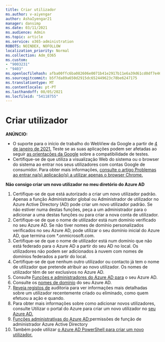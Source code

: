 ```yaml
---
title: Criar utilizador
ms.author: v-aiyengar
author: AshaIyengar21
manager: dansimp
ms.date: 03/11/2021
ms.audience: Admin
ms.topic: article
ms.service: o365-administration
ROBOTS: NOINDEX, NOFOLLOW
localization_priority: Normal
ms.collection: Adm_O365
ms.custom:
- "9003231"
- "9403"
ms.openlocfilehash: afba00ffc6ba082606e0071b41e2917b11e6a39d61cd0df7e468f0238f2ed8e8
ms.sourcegitcommit: b5f7da89a650d2915dc652449623c78be6247175
ms.translationtype: MT
ms.contentlocale: pt-PT
ms.lasthandoff: 08/05/2021
ms.locfileid: "54118755"
---
```

# <a name="create-user"></a>Criar utilizador

**ANÚNCIO:**

- O suporte para o início de trabalho do WebView da Google a partir de [4 de janeiro de 2021.](/azure/active-directory/external-identities/google-federation#deprecation-of-webview-sign-in-support) Teste se as suas aplicações podem ser afetadas ao seguir [as orientações da Google](https://go.microsoft.com/fwlink/?linkid=2157323) sobre a compatibilidade de testes.
- Certifique-se de que utiliza a visualização Web do sistema ou o browser do sistema ao entrar nos seus utilizadores com contas Google de consumidor. Para obter mais informações, [consulte o artigo Problemas ao entrar na(s) aplicação(s) a utilizar apenas o browser Chrome.](/office365/troubleshoot/miscellaneous/chrome-behavior-affects-applications)

**Não consigo criar um novo utilizador no meu diretório do Azure AD**

1. Certifique-se de que está autorizado a criar um novo utilizador padrão. Apenas a função Administrador global ou Administrador de utilizador no Azure Active Directory (AD) pode criar um novo utilizador padrão. Se não estiver numa destas funções, peça a um administrador para o adicionar a uma destas funções ou para criar a nova conta de utilizador.
1. Certifique-se de que o nome de utilizador está num domínio verificado no seu Azure AD. Se não tiver nomes de domínio personalizados verificados no seu Azure AD, pode utilizar o seu domínio inicial do Azure AD, que termina com *.onmicrosoft.com.
1. Certifique-se de que o nome de utilizador está num domínio que não está federado para o Azure AD a partir do seu AD no local. Os utilizadores não podem ser adicionados à nuvem com nomes de domínios federados a partir do local.
1. Certifique-se de que nenhum outro utilizador ou contacto já tem o nome de utilizador que pretende atribuir ao novo utilizador. Os nomes de utilizador têm de ser exclusivos no Azure AD.
1. Consulte [Funções e administradores do Azure AD para](https://portal.azure.com/#blade/Microsoft_AAD_IAM/ActiveDirectoryMenuBlade/RolesAndAdministrators) o seu Azure AD.
1. Consulte os [nomes de domínio](https://portal.azure.com/#blade/Microsoft_AAD_IAM/ActiveDirectoryMenuBlade/RolesAndAdministrators) do seu Azure AD.
1. [Reveja registos de](https://portal.azure.com/#blade/Microsoft_AAD_IAM/ActiveDirectoryMenuBlade/RolesAndAdministrators) auditoria para ver informações mais detalhadas sobre um utilizador recentemente criado ou eliminado, como quem efetuou a ação e quando.
1. Para obter mais informações sobre como adicionar novos utilizadores, consulte Utilizar o portal do Azure para criar um novo utilizador no [seu Azure AD.](/azure/active-directory/active-directory-users-create-azure-portal)
1. [Funções administrativas do Azure AD:](/azure/active-directory/active-directory-assign-admin-roles)permissões de função de administrador Azure Active Directory
1. Também pode utilizar [o Azure AD PowerShell para criar um novo utilizador.](/powershell/module/azuread/new-azureaduser?view=azureadps-2.0)
